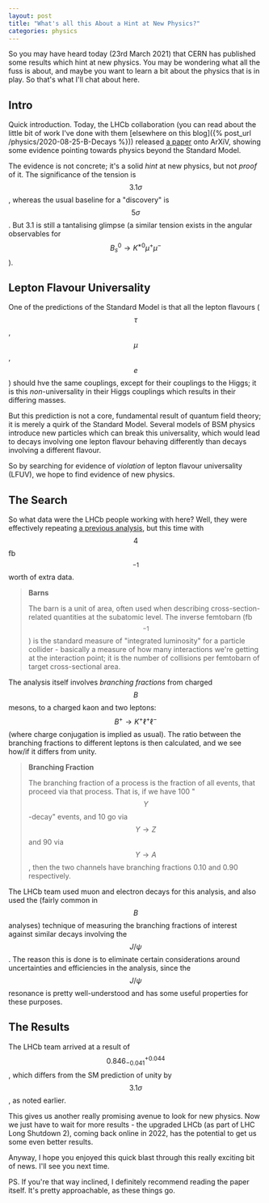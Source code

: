 ```yaml
---
layout: post
title: "What's all this About a Hint at New Physics?"
categories: physics
---
```


So you may have heard today (23rd March 2021) that CERN has published some results which hint at new physics. You may be wondering what all the fuss is about, and maybe you want to learn a bit about the physics that is in play. So that's what I'll chat about here.

## Intro

Quick introduction. Today, the LHCb collaboration (you can read about the little bit of work I've done with them [elsewhere on this blog]({% post_url /physics/2020-08-25-B-Decays %})) released [a paper](https://arxiv.org/pdf/2103.11769.pdf) onto ArXiV, showing some evidence pointing towards physics beyond the Standard Model.

The evidence is not concrete; it's a solid *hint* at new physics, but not *proof* of it. The significance of the tension is $$3.1\sigma$$, whereas the usual baseline for a "discovery" is $$5\sigma$$. But 3.1 is still a tantalising glimpse (a similar tension exists in the angular observables for $$B^0_s \rightarrow K^{*0} \mu^+ \mu^-$$).

## Lepton Flavour Universality

One of the predictions of the Standard Model is that all the lepton flavours ($$\tau$$, $$\mu$$, $$e$$) should hve the same couplings, except for their couplings to the Higgs; it is this *non*-universality in their Higgs couplings which results in their differing masses.

But this prediction is not a core, fundamental result of quantum field theory; it is merely a quirk of the Standard Model. Several models of BSM physics introduce new particles which can break this universality, which would lead to decays involving one lepton flavour behaving differently than decays involving a different flavour.

So by searching for evidence of *violation* of lepton flavour universality (LFUV), we hope to find evidence of new physics.

## The Search

So what data were the LHCb people working with here? Well, they were effectively repeating [a previous analysis](https://arxiv.org/pdf/1903.09252.pdf), but this time with $$4$$ fb$$^{-1}$$ worth of extra data.


> **Barns**
>
> The barn is a unit of area, often used when describing cross-section-related quantities at the subatomic level. The inverse femtobarn (fb$$^{-1}$$) is the standard measure of "integrated luminosity" for a particle collider - basically a measure of how many interactions we're getting at the interaction point; it is the number of collisions per femtobarn of target cross-sectional area.

The analysis itself involves *branching fractions* from charged $$B$$ mesons, to a charged kaon and two leptons: $$B^+ \rightarrow K^+ \ell^+ \ell^-$$ (where charge conjugation is implied as usual). The ratio between the branching fractions to different leptons is then calculated, and we see how/if it differs from unity.

> **Branching Fraction**
>
> The branching fraction of a process is the fraction of all events, that proceed via that process. That is, if we have 100 "$$Y$$-decay" events, and 10 go via $$Y \rightarrow Z$$ and 90 via $$Y \rightarrow A$$, then the two channels have branching fractions 0.10 and 0.90 respectively.

The LHCb team used muon and electron decays for this analysis, and also used the (fairly common in $$B$$ analyses) technique of measuring the branching fractions of interest against similar decays involving the $$J/\psi$$. The reason this is done is to eliminate certain considerations around uncertainties and efficiencies in the analysis, since the $$J/\psi$$ resonance is pretty well-understood and has some useful properties for these purposes.

## The Results

The LHCb team arrived at a result of $$0.846^{+0.044}_{-0.041}$$, which differs from the SM prediction of unity by $$3.1\sigma$$, as noted earlier.

This gives us another really promising avenue to look for new physics. Now we just have to wait for more results - the upgraded LHCb (as part of LHC Long Shutdown 2), coming back online in 2022, has the potential to get us some even better results.

Anyway, I hope you enjoyed this quick blast through this really exciting bit of news. I'll see you next time.

PS. If you're that way inclined, I definitely recommend reading the paper itself. It's pretty approachable, as these things go.